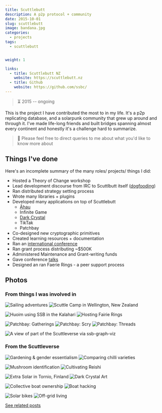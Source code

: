 ```yaml
---
title: Scuttlebutt
description: A p2p protocol + community
date: 2015-10-01
slug: scuttlebutt
image: bandana.jpg
categories:
  - projects
tags:
  - scuttlebutt


weight: 1

links:
  - title: Scuttlebutt NZ
    website: https://scuttlebutt.nz
  - title: Github
    website: https://github.com/ssbc/
---
```


> ⏳ 2015 -- ongoing <br />

This is the project I have contributed the most to in my life. It's a p2p
replicating database, and a solarpunk community that grew up around and through
it. I've made life-long friends and built bridges spanning almost every
continent and honestly it's a challenge hard to summarize.

> :construction: Please feel free to direct queries to me about what you'd like
> to know more about

## Things I've done

Here's an incomplete summary of the many roles/ projects/ things I did:

- Hosted a Theory of Change workshop
- Lead development discourse from IRC to Scuttlbutt itself ([dogfooding](https://en.wikipedia.org/wiki/Eating_your_own_dog_food))
- Ran distributed strategy setting process
- Wrote many libraries + plugins
- Developed many applications on top of Scuttlebutt
    - [Āhau](/p/ahau)
    - Infinite Game
    - [Dark Crystal](/p/dark-crystal)
    - TikTak
    - Patchbay
- Co-designed new cryptographic primitives
- Created learning resources + documentation
- Ran an [international conference](https://one.camp.scuttlebutt.nz/)
- Ran grant process distributing ~$500K
- Administered Maintenance and Grant-writing funds
- Gave conference [talks](/categories/talks/)
- Designed an ran Faerie Rings - a peer support process

## Photos

### From things I was involved in

![Sailing adventures](mix-dominic.jpeg)
![Scuttle Camp in Wellington, New Zealand](scuttle-camp.jpeg)

![Huoim using SSB in the Kalahari](huoim-kalahari.jpeg)
![Hosting Fairie Rings](faerie-ring-blueberry.jpeg)

![Patchbay: Gatherings](patchbay-cal.jpeg)
![Patchbay: Scry](patchbay-scry.jpeg)
![Patchbay: Threads](patchbay-thread.jpeg)

![A view of part of the Scuttleverse via ssb-graph-viz](ssb-graph-viz.png)

### From the Scuttleverse

![Gardening & gender essentialism](bob-greenhouse.jpeg)
![Comparing chilli varieties](bob-chillis.jpeg)

![Mushroom identification](mycology-rich.jpeg)
![Cultivating Reishi](mycology-lions-mane.jpeg)

![Extra Solar in Tornio, Finland](extra-solar.jpeg)
![Dark Crystal Art](dark-crystal-art.jpeg)

![Collective boat ownership](boat-alchemist.png)
![Boat hacking](dominic-bosun.jpeg)

![Solar bikes](solar-bike.jpeg)
![Off-grid living](solar-substack.jpeg)


[See related posts](/tags/scuttlebutt)
